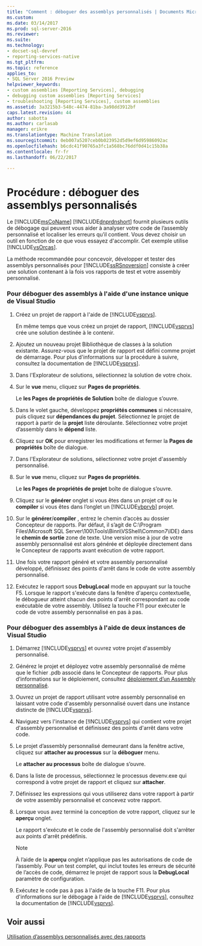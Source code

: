 ```yaml
---
title: "Comment : déboguer des assemblys personnalisés | Documents Microsoft"
ms.custom: 
ms.date: 03/14/2017
ms.prod: sql-server-2016
ms.reviewer: 
ms.suite: 
ms.technology:
- docset-sql-devref
- reporting-services-native
ms.tgt_pltfrm: 
ms.topic: reference
applies_to:
- SQL Server 2016 Preview
helpviewer_keywords:
- custom assemblies [Reporting Services], debugging
- debugging custom assemblies [Reporting Services]
- troubleshooting [Reporting Services], custom assemblies
ms.assetid: 3a3215b3-548c-4474-81ba-3a98dd3912bf
caps.latest.revision: 44
author: sabotta
ms.author: carlasab
manager: erikre
ms.translationtype: Machine Translation
ms.sourcegitcommit: 0eb007a5207ceb0b023952d5d9ef6d95986092ac
ms.openlocfilehash: b6cdc41f90765a3fc1a568bc76ddf0d41c15b38a
ms.contentlocale: fr-fr
ms.lasthandoff: 06/22/2017

---
```

# <a name="how-to-debug-custom-assemblies"></a>Procédure : déboguer des assemblys personnalisés
  Le [!INCLUDE[msCoName](../../includes/msconame-md.md)] [!INCLUDE[dnprdnshort](../../includes/dnprdnshort-md.md)] fournit plusieurs outils de débogage qui peuvent vous aider à analyser votre code de l’assembly personnalisé et localiser les erreurs qu’il contient. Vous devez choisir un outil en fonction de ce que vous essayez d'accomplir. Cet exemple utilise [!INCLUDE[vsOrcas](../../includes/vsorcas-md.md)].  
  
 La méthode recommandée pour concevoir, développer et tester des assemblys personnalisés pour [!INCLUDE[ssRSnoversion](../../includes/ssrsnoversion-md.md)] consiste à créer une solution contenant à la fois vos rapports de test et votre assembly personnalisé.  
  
### <a name="to-debug-assemblies-using-a-single-instance-of-visual-studio"></a>Pour déboguer des assemblys à l'aide d'une instance unique de Visual Studio  
  
1.  Créez un projet de rapport à l'aide de [!INCLUDE[vsprvs](../../includes/vsprvs-md.md)].  
  
     En même temps que vous créez un projet de rapport, [!INCLUDE[vsprvs](../../includes/vsprvs-md.md)] crée une solution destinée à le contenir.  
  
2.  Ajoutez un nouveau projet Bibliothèque de classes à la solution existante. Assurez-vous que le projet de rapport est défini comme projet de démarrage. Pour plus d'informations sur la procédure à suivre, consultez la documentation de [!INCLUDE[vsprvs](../../includes/vsprvs-md.md)].  
  
3.  Dans l'Explorateur de solutions, sélectionnez la solution de votre choix.  
  
4.  Sur le **vue** menu, cliquez sur **Pages de propriétés**.  
  
     Le **les Pages de propriétés de Solution** boîte de dialogue s’ouvre.  
  
5.  Dans le volet gauche, développez **propriétés communes** si nécessaire, puis cliquez sur **dépendances du projet**. Sélectionnez le projet de rapport à partir de la **projet** liste déroulante. Sélectionnez votre projet d’assembly dans le **dépend** liste.  
  
6.  Cliquez sur **OK** pour enregistrer les modifications et fermer la **Pages de propriétés** boîte de dialogue.  
  
7.  Dans l'Explorateur de solutions, sélectionnez votre projet d'assembly personnalisé.  
  
8.  Sur le **vue** menu, cliquez sur **Pages de propriétés**.  
  
     Le **les Pages de propriétés de projet** boîte de dialogue s’ouvre.  
  
9. Cliquez sur le **générer** onglet si vous êtes dans un projet c# ou le **compiler** si vous êtes dans l’onglet un [!INCLUDE[vbprvb](../../includes/vbprvb-md.md)] projet.  
  
10. Sur le **générer**/**compiler** , entrez le chemin d’accès au dossier Concepteur de rapports. Par défaut, il s’agit de C:\Program Files\Microsoft SQL Server\100\Tools\Binn\VSShell\Common7\IDE) dans le **chemin de sortie** zone de texte. Une version mise à jour de votre assembly personnalisé est alors générée et déployée directement dans le Concepteur de rapports avant exécution de votre rapport.  
  
11. Une fois votre rapport généré et votre assembly personnalisé développé, définissez des points d'arrêt dans le code de votre assembly personnalisé.  
  
12. Exécutez le rapport sous **DebugLocal** mode en appuyant sur la touche F5. Lorsque le rapport s'exécute dans la fenêtre d'aperçu contextuelle, le débogueur atteint chacun des points d'arrêt correspondant au code exécutable de votre assembly. Utilisez la touche F11 pour exécuter le code de votre assembly personnalisé en pas à pas.  
  
### <a name="to-debug-assemblies-using-two-instances-of-visual-studio"></a>Pour déboguer des assemblys à l'aide de deux instances de Visual Studio  
  
1.  Démarrez [!INCLUDE[vsprvs](../../includes/vsprvs-md.md)] et ouvrez votre projet d'assembly personnalisé.  
  
2.  Générez le projet et déployez votre assembly personnalisé de même que le fichier .pdb associé dans le Concepteur de rapports. Pour plus d’informations sur le déploiement, consultez [déploiement d’un Assembly personnalisé](../../reporting-services/custom-assemblies/deploying-a-custom-assembly.md).  
  
3.  Ouvrez un projet de rapport utilisant votre assembly personnalisé en laissant votre code d'assembly personnalisé ouvert dans une instance distincte de [!INCLUDE[vsprvs](../../includes/vsprvs-md.md)].  
  
4.  Naviguez vers l'instance de [!INCLUDE[vsprvs](../../includes/vsprvs-md.md)] qui contient votre projet d'assembly personnalisé et définissez des points d'arrêt dans votre code.  
  
5.  Le projet d’assembly personnalisé demeurant dans la fenêtre active, cliquez sur **attacher au processus** sur la **déboguer** menu.  
  
     Le **attacher au processus** boîte de dialogue s’ouvre.  
  
6.  Dans la liste de processus, sélectionnez le processus devenv.exe qui correspond à votre projet de rapport et cliquez sur **attacher**.  
  
7.  Définissez les expressions qui vous utiliserez dans votre rapport à partir de votre assembly personnalisé et concevez votre rapport.  
  
8.  Lorsque vous avez terminé la conception de votre rapport, cliquez sur le **aperçu** onglet.  
  
     Le rapport s'exécute et le code de l'assembly personnalisé doit s'arrêter aux points d'arrêt prédéfinis.  
  
    > [!NOTE]  
    >  À l’aide de la **aperçu** onglet n’applique pas les autorisations de code de l’assembly. Pour un test complet, qui inclut toutes les erreurs de sécurité de l’accès de code, démarrez le projet de rapport sous la **DebugLocal** paramètre de configuration.  
  
9. Exécutez le code pas à pas à l'aide de la touche F11. Pour plus d'informations sur le débogage à l'aide de [!INCLUDE[vsprvs](../../includes/vsprvs-md.md)], consultez la documentation de [!INCLUDE[vsprvs](../../includes/vsprvs-md.md)].  
  
## <a name="see-also"></a>Voir aussi  
 [Utilisation d’assemblys personnalisés avec des rapports](../../reporting-services/custom-assemblies/using-custom-assemblies-with-reports.md)  
  
  
